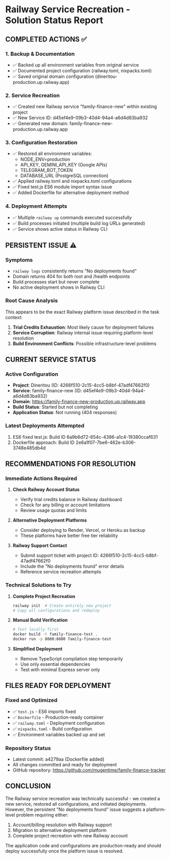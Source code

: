 # Railway Service Recreation - Solution Status Report

## COMPLETED ACTIONS ✅

### 1. Backup & Documentation
- ✅ Backed up all environment variables from original service
- ✅ Documented project configuration (railway.toml, nixpacks.toml)
- ✅ Saved original domain configuration (dineritou-production.up.railway.app)

### 2. Service Recreation
- ✅ Created new Railway service "family-finance-new" within existing project
- ✅ New Service ID: d45ef4e9-09b3-40d4-94a4-a6d4d83ba932
- ✅ Generated new domain: family-finance-new-production.up.railway.app

### 3. Configuration Restoration
- ✅ Restored all environment variables:
  - NODE_ENV=production
  - API_KEY, GEMINI_API_KEY (Google APIs)
  - TELEGRAM_BOT_TOKEN
  - DATABASE_URL (PostgreSQL connection)
- ✅ Applied railway.toml and nixpacks.toml configurations
- ✅ Fixed test.js ES6 module import syntax issue
- ✅ Added Dockerfile for alternative deployment method

### 4. Deployment Attempts
- ✅ Multiple `railway up` commands executed successfully
- ✅ Build processes initiated (multiple build log URLs generated)
- ✅ Service shows active status in Railway CLI

## PERSISTENT ISSUE ⚠️

### Symptoms
- `railway logs` consistently returns "No deployments found"
- Domain returns 404 for both root and /health endpoints
- Build processes start but never complete
- No active deployment shows in Railway CLI

### Root Cause Analysis
This appears to be the exact Railway platform issue described in the task context:
1. **Trial Credits Exhaustion**: Most likely cause for deployment failures
2. **Service Corruption**: Railway internal issue requiring platform-level resolution
3. **Build Environment Conflicts**: Possible infrastructure-level problems

## CURRENT SERVICE STATUS

### Active Configuration
- **Project**: Dineritou (ID: 4266f510-2c15-4cc5-b8bf-47adf47662f0)
- **Service**: family-finance-new (ID: d45ef4e9-09b3-40d4-94a4-a6d4d83ba932)
- **Domain**: https://family-finance-new-production.up.railway.app
- **Build Status**: Started but not completing
- **Application Status**: Not running (404 responses)

### Latest Deployments Attempted
1. ES6 fixed test.js: Build ID 6a9b6d72-654c-4386-a1c4-19380ccaf631
2. Dockerfile approach: Build ID 2e6a1f07-7be6-462e-b306-3748e485db4d

## RECOMMENDATIONS FOR RESOLUTION

### Immediate Actions Required

1. **Check Railway Account Status**
   - Verify trial credits balance in Railway dashboard
   - Check for any billing or account limitations
   - Review usage quotas and limits

2. **Alternative Deployment Platforms**
   - Consider deploying to Render, Vercel, or Heroku as backup
   - These platforms have better free tier reliability

3. **Railway Support Contact**
   - Submit support ticket with project ID: 4266f510-2c15-4cc5-b8bf-47adf47662f0
   - Include the "No deployments found" error details
   - Reference service recreation attempts

### Technical Solutions to Try

1. **Complete Project Recreation**
   ```bash
   railway init  # Create entirely new project
   # Copy all configurations and redeploy
   ```

2. **Manual Build Verification**
   ```bash
   # Test locally first
   docker build -t family-finance-test .
   docker run -p 8080:8080 family-finance-test
   ```

3. **Simplified Deployment**
   - Remove TypeScript compilation step temporarily
   - Use only essential dependencies
   - Test with minimal Express server only

## FILES READY FOR DEPLOYMENT

### Fixed and Optimized
- ✅ `test.js` - ES6 imports fixed
- ✅ `Dockerfile` - Production-ready container
- ✅ `railway.toml` - Deployment configuration
- ✅ `nixpacks.toml` - Build configuration
- ✅ Environment variables backed up and set

### Repository Status
- Latest commit: a4279aa (Dockerfile added)
- All changes committed and ready for deployment
- GitHub repository: https://github.com/mugentime/family-finance-tracker

## CONCLUSION

The Railway service recreation was technically successful - we created a new service, restored all configurations, and initiated deployments. However, the persistent "No deployments found" issue suggests a platform-level problem requiring either:

1. Account/billing resolution with Railway support
2. Migration to alternative deployment platform
3. Complete project recreation with new Railway account

The application code and configurations are production-ready and should deploy successfully once the platform issue is resolved.